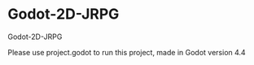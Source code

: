 # Godot-2D-JRPG
Godot-2D-JRPG


Please use project.godot to run this project, made in Godot version 4.4
